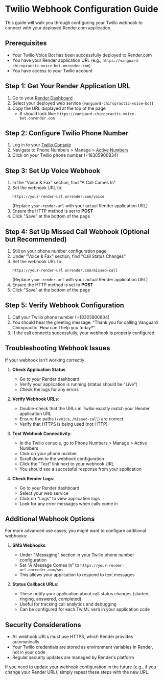 # Twilio Webhook Configuration Guide

This guide will walk you through configuring your Twilio webhook to connect with your deployed Render.com application.

## Prerequisites

- Your Twilio Voice Bot has been successfully deployed to Render.com
- You have your Render application URL (e.g., `https://vanguard-chiropractic-voice-bot.onrender.com`)
- You have access to your Twilio account

## Step 1: Get Your Render Application URL

1. Go to your [Render Dashboard](https://dashboard.render.com/)
2. Select your deployed web service (`vanguard-chiropractic-voice-bot`)
3. Copy the URL displayed at the top of the page
   - It should look like: `https://vanguard-chiropractic-voice-bot.onrender.com`

## Step 2: Configure Twilio Phone Number

1. Log in to your [Twilio Console](https://www.twilio.com/console)
2. Navigate to Phone Numbers > Manage > [Active Numbers](https://www.twilio.com/console/phone-numbers/incoming)
3. Click on your Twilio phone number (+18305900834)

## Step 3: Set Up Voice Webhook

1. In the "Voice & Fax" section, find "A Call Comes In"
2. Set the webhook URL to:
   ```
   https://your-render-url.onrender.com/voice
   ```
   (Replace `your-render-url` with your actual Render application URL)
3. Ensure the HTTP method is set to **POST**
4. Click "Save" at the bottom of the page

## Step 4: Set Up Missed Call Webhook (Optional but Recommended)

1. Still on your phone number configuration page
2. Under "Voice & Fax" section, find "Call Status Changes"
3. Set the webhook URL to:
   ```
   https://your-render-url.onrender.com/missed-call
   ```
   (Replace `your-render-url` with your actual Render application URL)
4. Ensure the HTTP method is set to **POST**
5. Click "Save" at the bottom of the page

## Step 5: Verify Webhook Configuration

1. Call your Twilio phone number (+18305900834)
2. You should hear the greeting message: "Thank you for calling Vanguard Chiropractic. How can I help you today?"
3. If the call connects successfully, your webhook is properly configured

## Troubleshooting Webhook Issues

If your webhook isn't working correctly:

1. **Check Application Status**:
   - Go to your Render dashboard
   - Verify your application is running (status should be "Live")
   - Check the logs for any errors

2. **Verify Webhook URLs**:
   - Double-check that the URLs in Twilio exactly match your Render application URL
   - Ensure the paths (`/voice`, `/missed-call`) are correct
   - Verify that HTTPS is being used (not HTTP)

3. **Test Webhook Connectivity**:
   - In the Twilio console, go to Phone Numbers > Manage > Active Numbers
   - Click on your phone number
   - Scroll down to the webhook configuration
   - Click the "Test" link next to your webhook URL
   - You should see a successful response from your application

4. **Check Render Logs**:
   - Go to your Render dashboard
   - Select your web service
   - Click on "Logs" to view application logs
   - Look for any error messages when calls come in

## Additional Webhook Options

For more advanced use cases, you might want to configure additional webhooks:

1. **SMS Webhooks**:
   - Under "Messaging" section in your Twilio phone number configuration
   - Set "A Message Comes In" to `https://your-render-url.onrender.com/sms`
   - This allows your application to respond to text messages

2. **Status Callback URLs**:
   - These notify your application about call status changes (started, ringing, answered, completed)
   - Useful for tracking call analytics and debugging
   - Can be configured for each TwiML verb in your application code

## Security Considerations

- All webhook URLs must use HTTPS, which Render provides automatically
- Your Twilio credentials are stored as environment variables in Render, not in your code
- Regular security updates are managed by Render's platform

If you need to update your webhook configuration in the future (e.g., if you change your Render URL), simply repeat these steps with the new URL.
